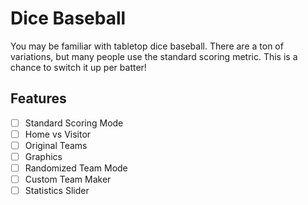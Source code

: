 # Dice Baseball
You may be familiar with tabletop dice baseball. There are a ton of variations, but many people use the standard scoring metric. This is a chance to switch it up per batter!

## Features
- [ ] Standard Scoring Mode
- [ ] Home vs Visitor
- [ ] Original Teams
- [ ] Graphics
- [ ] Randomized Team Mode
- [ ] Custom Team Maker
- [ ] Statistics Slider
